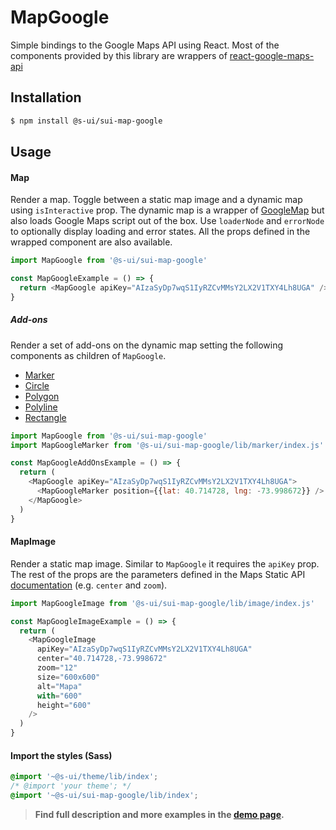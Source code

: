 # MapGoogle

Simple bindings to the Google Maps API using React. Most of the components provided by this library are wrappers of [react-google-maps-api](https://github.com/JustFly1984/react-google-maps-api)

## Installation

```sh
$ npm install @s-ui/sui-map-google
```

## Usage

#### Map

Render a map. Toggle between a static map image and a dynamic map using `isInteractive` prop. The dynamic map is a wrapper of [GoogleMap](https://react-google-maps-api-docs.netlify.app/#googlemap) but also loads Google Maps script out of the box. Use `loaderNode` and `errorNode` to optionally display loading and error states. All the props defined in the wrapped component are also available.

```js
import MapGoogle from '@s-ui/sui-map-google'

const MapGoogleExample = () => {
  return <MapGoogle apiKey="AIzaSyDp7wqS1IyRZCvMMsY2LX2V1TXY4Lh8UGA" />
}
```

##### Add-ons

Render a set of add-ons on the dynamic map setting the following components as children of `MapGoogle`.

- [Marker](https://react-google-maps-api-docs.netlify.app/#marker)
- [Circle](https://react-google-maps-api-docs.netlify.app/#circle)
- [Polygon](https://react-google-maps-api-docs.netlify.app/#polygon)
- [Polyline](https://react-google-maps-api-docs.netlify.app/#polyline)
- [Rectangle](https://react-google-maps-api-docs.netlify.app/#rectangle)

```js
import MapGoogle from '@s-ui/sui-map-google'
import MapGoogleMarker from '@s-ui/sui-map-google/lib/marker/index.js'

const MapGoogleAddOnsExample = () => {
  return (
    <MapGoogle apiKey="AIzaSyDp7wqS1IyRZCvMMsY2LX2V1TXY4Lh8UGA">
      <MapGoogleMarker position={{lat: 40.714728, lng: -73.998672}} />
    </MapGoogle>
  )
}
```

#### MapImage

Render a static map image. Similar to `MapGoogle` it requires the `apiKey` prop. The rest of the props are the parameters defined in the Maps Static API [documentation](https://developers.google.com/maps/documentation/maps-static/start) (e.g. `center` and `zoom`).

```js
import MapGoogleImage from '@s-ui/sui-map-google/lib/image/index.js'

const MapGoogleImageExample = () => {
  return (
    <MapGoogleImage
      apiKey="AIzaSyDp7wqS1IyRZCvMMsY2LX2V1TXY4Lh8UGA"
      center="40.714728,-73.998672"
      zoom="12"
      size="600x600"
      alt="Mapa"
      with="600"
      height="600"
    />
  )
}
```

#### Import the styles (Sass)

```css
@import '~@s-ui/theme/lib/index';
/* @import 'your theme'; */
@import '~@s-ui/sui-map-google/lib/index';
```

> **Find full description and more examples in the [demo page](#).**
